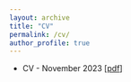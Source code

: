 ```yaml
---
layout: archive
title: "CV"
permalink: /cv/
author_profile: true
---
```


- CV - November 2023 [[pdf](/files/CV_Nov2023.pdf)] 

